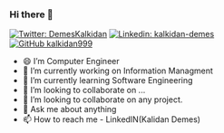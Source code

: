 ### Hi there 👋

[![Twitter: DemesKalkidan](https://img.shields.io/twitter/follow/DemesKalkidan?style=social)](https://twitter.com/DemesKalkidan)
[![Linkedin: kalkidan-demes](https://img.shields.io/badge/-ahmed-blue?style=flat-square&logo=Linkedin&logoColor=white&link=https://www.linkedin.com/in/kalkidan-demes-5022361b6/)](https://www.linkedin.com/in/kalkidan-demes-5022361b6/)
[![GitHub kalkidan999](https://img.shields.io/github/followers/kalkidan999?label=follow&style=social)](https://github.com/kalkidan999)
<!--
**kalkidan999/kalkidan999** is a ✨ _special_ ✨ repository because its `README.md` (this file) appears on your GitHub profile.

Here are some ideas to get you started:
-->
- 😄 I’m Computer Engineer
- 🔭 I’m currently working on Information Managment
- 🌱 I’m currently learning Software Engineering
- 👯 I’m looking to collaborate on ...
- 🤔 I’m looking to collaborate on any project.
- 💬 Ask me about anything 
- 📫 How to reach me - LinkedIN(Kalidan Demes)


